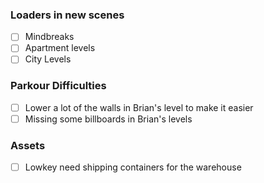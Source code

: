 
### Loaders in new scenes
- [ ] Mindbreaks
- [ ] Apartment levels
- [ ] City Levels

### Parkour Difficulties
- [ ] Lower a lot of the walls in Brian's level to make it easier
- [ ] Missing some billboards in Brian's levels

### Assets
- [ ] Lowkey need shipping containers for the warehouse